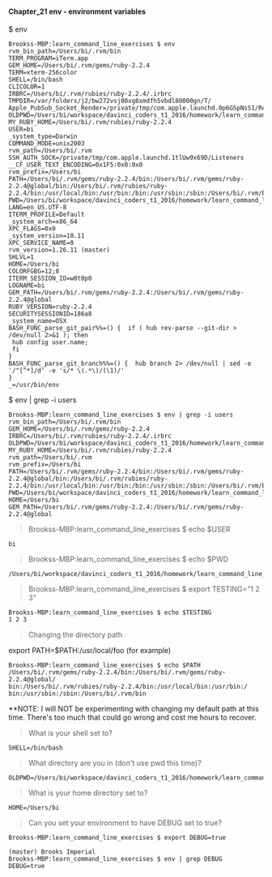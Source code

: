 #### Chapter_21 env - environment variables

$ env

```
Brookss-MBP:learn_command_line_exercises $ env
rvm_bin_path=/Users/bi/.rvm/bin
TERM_PROGRAM=iTerm.app
GEM_HOME=/Users/bi/.rvm/gems/ruby-2.2.4
TERM=xterm-256color
SHELL=/bin/bash
CLICOLOR=1
IRBRC=/Users/bi/.rvm/rubies/ruby-2.2.4/.irbrc
TMPDIR=/var/folders/j2/bw272vsj00xg8xmdfh5vbdl80000gn/T/
Apple_PubSub_Socket_Render=/private/tmp/com.apple.launchd.0p6GSpNsS1/Render
OLDPWD=/Users/bi/workspace/davinci_coders_t1_2016/homework/learn_command_line_exercises/Chapter_20
MY_RUBY_HOME=/Users/bi/.rvm/rubies/ruby-2.2.4
USER=bi
_system_type=Darwin
COMMAND_MODE=unix2003
rvm_path=/Users/bi/.rvm
SSH_AUTH_SOCK=/private/tmp/com.apple.launchd.1tlUw9x69D/Listeners
__CF_USER_TEXT_ENCODING=0x1F5:0x0:0x0
rvm_prefix=/Users/bi
PATH=/Users/bi/.rvm/gems/ruby-2.2.4/bin:/Users/bi/.rvm/gems/ruby-2.2.4@global/bin:/Users/bi/.rvm/rubies/ruby-2.2.4/bin:/usr/local/bin:/usr/bin:/bin:/usr/sbin:/sbin:/Users/bi/.rvm/bin
PWD=/Users/bi/workspace/davinci_coders_t1_2016/homework/learn_command_line_exercises
LANG=en_US.UTF-8
ITERM_PROFILE=Default
_system_arch=x86_64
XPC_FLAGS=0x0
_system_version=10.11
XPC_SERVICE_NAME=0
rvm_version=1.26.11 (master)
SHLVL=1
HOME=/Users/bi
COLORFGBG=12;8
ITERM_SESSION_ID=w0t0p0
LOGNAME=bi
GEM_PATH=/Users/bi/.rvm/gems/ruby-2.2.4:/Users/bi/.rvm/gems/ruby-2.2.4@global
RUBY_VERSION=ruby-2.2.4
SECURITYSESSIONID=186a8
_system_name=OSX
BASH_FUNC_parse_git_pair%%=() {  if ( hub rev-parse --git-dir > /dev/null 2>&1 ); then
 hub config user.name;
 fi
}
BASH_FUNC_parse_git_branch%%=() {  hub branch 2> /dev/null | sed -e '/^[^*]/d' -e 's/* \(.*\)/(\1)/'
}
_=/usr/bin/env
```

$ env | grep -i users

```
Brookss-MBP:learn_command_line_exercises $ env | grep -i users
rvm_bin_path=/Users/bi/.rvm/bin
GEM_HOME=/Users/bi/.rvm/gems/ruby-2.2.4
IRBRC=/Users/bi/.rvm/rubies/ruby-2.2.4/.irbrc
OLDPWD=/Users/bi/workspace/davinci_coders_t1_2016/homework/learn_command_line_exercises/Chapter_20
MY_RUBY_HOME=/Users/bi/.rvm/rubies/ruby-2.2.4
rvm_path=/Users/bi/.rvm
rvm_prefix=/Users/bi
PATH=/Users/bi/.rvm/gems/ruby-2.2.4/bin:/Users/bi/.rvm/gems/ruby-2.2.4@global/bin:/Users/bi/.rvm/rubies/ruby-2.2.4/bin:/usr/local/bin:/usr/bin:/bin:/usr/sbin:/sbin:/Users/bi/.rvm/bin
PWD=/Users/bi/workspace/davinci_coders_t1_2016/homework/learn_command_line_exercises
HOME=/Users/bi
GEM_PATH=/Users/bi/.rvm/gems/ruby-2.2.4:/Users/bi/.rvm/gems/ruby-2.2.4@global
```

> Brookss-MBP:learn_command_line_exercises $ echo $USER

```
bi
```

> Brookss-MBP:learn_command_line_exercises $ echo $PWD

```
/Users/bi/workspace/davinci_coders_t1_2016/homework/learn_command_line_exercises
```

> Brookss-MBP:learn_command_line_exercises $ export TESTING="1 2 3"

```
Brookss-MBP:learn_command_line_exercises $ echo $TESTING
1 2 3
```

> Changing the directory path

export PATH=$PATH:/usr/local/foo  (for example)

```
Brookss-MBP:learn_command_line_exercises $ echo $PATH
/Users/bi/.rvm/gems/ruby-2.2.4/bin:/Users/bi/.rvm/gems/ruby-2.2.4@global/
bin:/Users/bi/.rvm/rubies/ruby-2.2.4/bin:/usr/local/bin:/usr/bin:/
bin:/usr/sbin:/sbin:/Users/bi/.rvm/bin
```

**NOTE: I will NOT be experimenting with changing my default path at this time. There's 
too much that could go wrong and cost me hours to recover.

> What is your shell set to?

```
SHELL=/bin/bash
```

> What directory are you in (don't use pwd this time)?

```
OLDPWD=/Users/bi/workspace/davinci_coders_t1_2016/homework/learn_command_line_exercises/Chapter_20
```

> What is your home directory set to?

```
HOME=/Users/bi
```

> Can you set your environment to have DEBUG set to true?

```
Brookss-MBP:learn_command_line_exercises $ export DEBUG=true

(master) Brooks Imperial
Brookss-MBP:learn_command_line_exercises $ env | grep DEBUG
DEBUG=true
```
